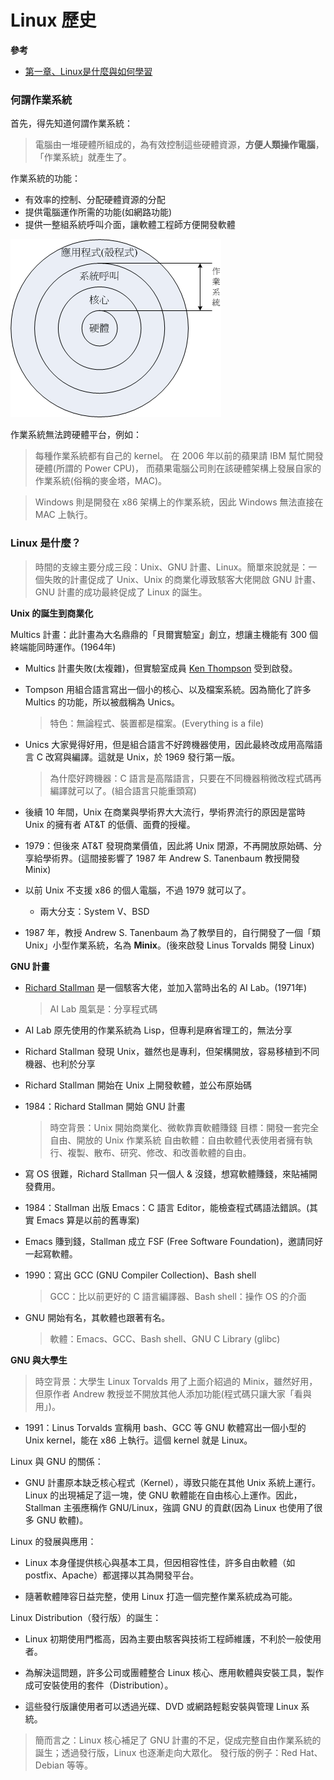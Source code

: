 # Linux 歷史

**參考**

* [第一章、Linux是什麼與如何學習](https://linux.vbird.org/linux_basic/centos7/0110whatislinux.php)

### 何謂作業系統

首先，得先知道何謂作業系統：

> 電腦由一堆硬體所組成的，為有效控制這些硬體資源，**方便人類操作電腦**，「作業系統」就產生了。 

作業系統的功能：

* 有效率的控制、分配硬體資源的分配
* 提供電腦運作所需的功能(如網路功能)
* 提供一整組系統呼叫介面，讓軟體工程師方便開發軟體

![alt text](image.png)

作業系統無法跨硬體平台，例如：

> 每種作業系統都有自己的 kernel。 在 2006 年以前的蘋果請 IBM 幫忙開發硬體(所謂的 Power CPU)， 而蘋果電腦公司則在該硬體架構上發展自家的作業系統(俗稱的麥金塔，MAC)。

> Windows 則是開發在 x86 架構上的作業系統，因此 Windows 無法直接在 MAC 上執行。

### Linux 是什麼？

> 時間的支線主要分成三段：Unix、GNU 計畫、Linux。簡單來說就是：一個失敗的計畫促成了 Unix、Unix 的商業化導致駭客大佬開啟 GNU 計畫、GNU 計畫的成功最終促成了 Linux 的誕生。

**Unix 的誕生到商業化**

Multics 計畫：此計畫為大名鼎鼎的「貝爾實驗室」創立，想讓主機能有 300 個終端能同時運作。(1964年)

* Multics 計畫失敗(太複雜)，但實驗室成員 [Ken Thompson](https://zh.wikipedia.org/zh-tw/%E8%82%AF%C2%B7%E6%B1%A4%E6%99%AE%E9%80%8A) 受到啟發。

* Tompson 用組合語言寫出一個小的核心、以及檔案系統。因為簡化了許多 Multics 的功能，所以被戲稱為 Unics。

  > 特色：無論程式、裝置都是檔案。(Everything is a file)

* Unics 大家覺得好用，但是組合語言不好跨機器使用，因此最終改成用高階語言 C 改寫與編譯。這就是 Unix，於 1969 發行第一版。

  > 為什麼好跨機器：C 語言是高階語言，只要在不同機器稍微改程式碼再編譯就可以了。(組合語言只能重頭寫)

* 後續 10 年間，Unix 在商業與學術界大大流行，學術界流行的原因是當時 Unix 的擁有者 AT&T 的低價、面費的授權。

* 1979：但後來 AT&T 發現商業價值，因此將 Unix 閉源，不再開放原始碼、分享給學術界。(這間接影響了 1987 年 Andrew S. Tanenbaum 教授開發 Minix)

* 以前 Unix 不支援 x86 的個人電腦，不過 1979 就可以了。
  * 兩大分支：System V、BSD
  
* 1987 年，教授 Andrew S. Tanenbaum 為了教學目的，自行開發了一個「類 Unix」小型作業系統，名為 **Minix**。(後來啟發 Linus Torvalds 開發 Linux)


**GNU 計畫**

* [Richard Stallman](https://zh.wikipedia.org/zh-tw/%E7%90%86%E6%9F%A5%E5%BE%B7%C2%B7%E6%96%AF%E6%89%98%E6%9B%BC) 是一個駭客大佬，並加入當時出名的 AI Lab。(1971年)

  > AI Lab 風氣是：分享程式碼

* AI Lab 原先使用的作業系統為 Lisp，但專利是麻省理工的，無法分享

* Richard Stallman 發現 Unix，雖然也是專利，但架構開放，容易移植到不同機器、也利於分享

* Richard Stallman 開始在 Unix 上開發軟體，並公布原始碼

* 1984：Richard Stallman 開始 GNU 計畫
  
  > 時空背景：Unix 開始商業化、微軟靠賣軟體賺錢
  > 目標：開發一套完全自由、開放的 Unix 作業系統 
  > 自由軟體：自由軟體代表使用者擁有執行、複製、散布、研究、修改、和改善軟體的自由。

* 寫 OS 很難，Richard Stallman 只一個人 & 沒錢，想寫軟體賺錢，來貼補開發費用。

* 1984：Stallman 出版 Emacs：C 語言 Editor，能檢查程式碼語法錯誤。(其實 Emacs 算是以前的舊專案)

* Emacs 賺到錢，Stallman 成立 FSF (Free Software Foundation)，邀請同好一起寫軟體。

* 1990：寫出 GCC (GNU Compiler Collection)、Bash shell

  > GCC：比以前更好的 C 語言編譯器、Bash shell：操作 OS 的介面

* GNU 開始有名，其軟體也跟著有名。
  > 軟體：Emacs、GCC、Bash shell、GNU C Library (glibc)


**GNU 與大學生**

> 時空背景：大學生 Linux Torvalds 用了上面介紹過的 Minix，雖然好用，但原作者 Andrew 教授並不開放其他人添加功能(程式碼只讓大家「看與用」)。

* 1991：Linus Torvalds 宣稱用 bash、GCC 等 GNU 軟體寫出一個小型的 Unix kernel，能在 x86 上執行。這個 kernel 就是 Linux。

Linux 與 GNU 的關係：

* GNU 計畫原本缺乏核心程式（Kernel），導致只能在其他 Unix 系統上運行。Linux 的出現補足了這一塊，使 GNU 軟體能在自由核心上運作。因此，Stallman 主張應稱作 GNU/Linux，強調 GNU 的貢獻(因為 Linux 也使用了很多 GNU 軟體)。

Linux 的發展與應用：

* Linux 本身僅提供核心與基本工具，但因相容性佳，許多自由軟體（如 postfix、Apache）都選擇以其為開發平台。

* 隨著軟體陣容日益完整，使用 Linux 打造一個完整作業系統成為可能。

Linux Distribution（發行版）的誕生：

* Linux 初期使用門檻高，因為主要由駭客與技術工程師維護，不利於一般使用者。

* 為解決這問題，許多公司或團體整合 Linux 核心、應用軟體與安裝工具，製作成可安裝使用的套件（Distribution）。

* 這些發行版讓使用者可以透過光碟、DVD 或網路輕鬆安裝與管理 Linux 系統。

> 簡而言之：Linux 核心補足了 GNU 計畫的不足，促成完整自由作業系統的誕生；透過發行版，Linux 也逐漸走向大眾化。
> 發行版的例子：Red Hat、Debian 等等。